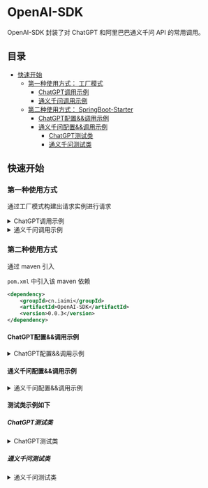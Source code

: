 # OpenAI-SDK

OpenAI-SDK 封装了对 ChatGPT 和阿里巴巴通义千问 API 的常用调用。

## 目录
- [快速开始](#快速开始)
  - [第一种使用方式： 工厂模式](#第一种使用方式)
    - [ChatGPT调用示例](#chatgpt调用示例)
    - [通义千问调用示例](#通义千问调用示例)
  - [第二种使用方式： SpringBoot-Starter](#第二种使用方式)
    - [ChatGPT配置&&调用示例](#chatgpt配置调用示例)
    - [通义千问配置&&调用示例](#通义千问配置调用示例)
      - [ChatGPT测试类](#chatgpt测试类)
      - [通义千问测试类](#通义千问测试类)


## 快速开始

### 第一种使用方式

通过工厂模式构建出请求实例进行请求

<details>
  <summary>ChatGPT调用示例</summary>

  ```java
/* 测试类 */
public static void main(String[] args) {
  String openAiApiKey = "sk-xxxxxxxx"; // 你的 secretKey
  OpenAiApi openAiApi = new OpenAiApi();

  AiFactory aiFactory = new AiFactory(openAiApiKey, openAiApi)
          .withUrl("https://api.openai.com/v1/chat/completions")
          .withProxy("127.0.0.1", 7890) // 代理地址
          .withModel("gpt-3.5-turbo")                     // 模型类型设置
          .withMsgMaxSize(30);                            // 最大历史消息数

  Sender sender = aiFactory.createSender();
  Exchanger exchanger = aiFactory.createExchanger();

  try {
    Message chat = sender.chat("你好，这是一条测试消息");
    System.out.println(chat);

    Message chatPresets = sender.chatPresets("你好，请告诉我你是谁", "你的名字叫小智，是一名无所不知的智者");
    System.out.println(chatPresets);

    Message res = exchanger.chat("请你记住 task = 123");
    System.out.println(res);

    res = exchanger.chat("task 的值 是多少，回答我");
    System.out.println(res);
    long startTime = System.currentTimeMillis();
    exchanger.setPreSetMsg("你现在是一位绘图专家，你最擅长的事情就是绘画");
    Message talk = exchanger.chat("告诉我，你最擅长的事情");
    System.out.println(talk);
    long endTime = System.currentTimeMillis();
    long elapsedTime = endTime - startTime;
    System.out.println("Elapsed Time: " + elapsedTime / 1000 + " seconds");

    talk = exchanger.chat("介绍一下你自己");
    System.out.println(talk);

    List<Message> msgs = exchanger.getMsgs();
    System.out.println("msgs: " + msgs);

    Message lastAnswer = exchanger.getLastAnswer();
    System.out.println("lastAnswer: " + lastAnswer);

    exchanger.clearMsg();

    Message talk1 = exchanger.chat("你好，介绍一下你自己");
    System.out.println(talk1);

    List<Message> msgs1 = exchanger.getMsgs();
    System.out.println(msgs1);
    System.out.println(msgs1.size());
    exchanger.clearPreSet();
  } catch (BusinessException be) {
    throw new RuntimeException(be);
  }

}
```
</details>

<details>
  <summary>通义千问调用示例</summary>

</details>

### 第二种使用方式

通过 maven 引入

`pom.xml` 中引入该 maven 依赖
```xml
<dependency>
    <groupId>cn.iaimi</groupId>
    <artifactId>OpenAI-SDK</artifactId>
    <version>0.0.3</version>
</dependency>
```

#### ChatGPT配置&&调用示例

<details>
  <summary>ChatGPT配置&&调用示例</summary>

`application.yml` 中配置如下条目
```yaml
chatai:
  open-ai:
    # 你的 secretKey
    open-ai-api-key: sk-xxxxxxxxx
    # 代理地址和端口
    proxy-host: 127.0.0.1
    proxy-port: 7890
    # 最大历史消息数 (可选)
    msg-max-size: 30
```

通过依赖注入即可使用
```java
@Resource
private Sender sender;

@Resource
private Exchanger exchanger;
```

</details>

#### 通义千问配置&&调用示例

<details>
  <summary>通义千问配置&&调用示例</summary>

`application.yml` 中配置如下条目
```yaml
chatai:
  open-ai:
  alibaba:
    # 最大历史消息数 (可选)
    msg-max-size: 20
    # 百炼平台中获取
    api-key: sk-xxxxxxxx
    use-model: qwen-max
```

通过依赖注入即可使用
```java
@Resource
private ChatClient chatClient;

@Resource
private ChatRecordClient chatRecordClient;
```

</details>




#### 测试类示例如下

##### ChatGPT测试类

<details>
  <summary>ChatGPT测试类</summary>

```java
/**
 * @author clov614
 * {@code @date} 2024/1/25 16:28
 */
@SpringBootTest
public class OpenAITest {

  @Resource
  private Sender sender;

  @Resource
  private Exchanger exchanger;

  /*单次对话测试*/
  @Test
  void talkSingleTest() {
    Message chat = sender.chat("你好，这是一条测试消息");
    System.out.println(chat);

    Message chatPresets = sender.chatPresets("你好，请告诉我你是谁", "你的名字叫小智，是一名无所不知的智者");
    System.out.println(chatPresets);
  }

  /*连续对话测试*/
  @Test
  void talkContinueTest() {
    Message res = exchanger.chat("请你记住 task = 123");
    System.out.println(res);

    res = exchanger.chat("task 的值 是多少，回答我");
    System.out.println(res);
    long startTime = System.currentTimeMillis();
    exchanger.setPreSetMsg("你现在是一位绘图专家，你最擅长的事情就是绘画");
    Message talk = exchanger.chat("告诉我，你最擅长的事情");
    System.out.println(talk);
    long endTime = System.currentTimeMillis();
    long elapsedTime = endTime - startTime;
    System.out.println("Elapsed Time: " + elapsedTime / 1000 + " seconds");

    talk = exchanger.chat("介绍一下你自己");
    System.out.println(talk);

    List<Message> msgs = exchanger.getMsgs();
    System.out.println("msgs: " + msgs);

    Message lastAnswer = exchanger.getLastAnswer();
    System.out.println("lastAnswer: " + lastAnswer);

    exchanger.clearMsg();

    Message talk1 = exchanger.chat("你好，介绍一下你自己");
    System.out.println(talk1);

    List<Message> msgs1 = exchanger.getMsgs();
    System.out.println(msgs1);
    System.out.println(msgs1.size());
    exchanger.clearPreSet();
  }

}
```

</details>

##### 通义千问测试类
<details>
  <summary>通义千问测试类</summary>
  
```java
/**
 * @author clov614
 * {@code @date} 2024/1/26 18:46
 */
@SpringBootTest
public class AliAITest {

    @Resource
    private ChatClient chatClient;

    @Resource
    private ChatRecordClient chatRecordClient;

    @Test
    void singleTest() {
        ChatClient client = chatClient.createClient(false);
        String answer = client.chat("你好，告诉我你的角色");
        System.out.println(answer);
    }

    @Test
    void complexTest() {
        ChatRecordClient client = chatRecordClient.createClient(true);
        String a1 = client.chat("你好我叫亨利");
        System.out.println(a1);
        String a2 = client.chat("还记得我是谁吗");
        System.out.println(a2);
        List<CompletionsRequest.ChatQaPair> msgs = client.getMsgs();
        System.out.println(msgs);
        CompletionsRequest.ChatQaPair lastAnswer = client.getLastAnswer();
        System.out.println("lastAnswer: " + lastAnswer);
    }
}
```

</details>




